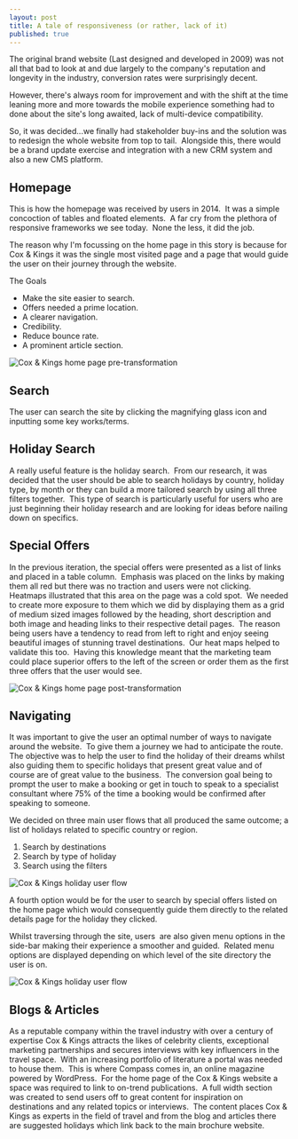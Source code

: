 ```yaml
---
layout: post
title: A tale of responsiveness (or rather, lack of it)
published: true
---
```


The original brand website (Last designed and developed in 2009) was not all that bad to look at and due largely to the company's reputation and longevity in the industry, conversion rates were surprisingly decent.

However, there's always room for improvement and with the shift at the time leaning more and more towards the mobile experience something had to done about the site's long awaited, lack of multi-device compatibility.

So, it was decided...we finally had stakeholder buy-ins and the solution was to redesign the whole website from top to tail.  Alongside this, there would be a brand update exercise and integration with a new CRM system and also a new CMS platform.

## Homepage
This is how the homepage was received by users in 2014.  It was a simple concoction of tables and floated elements.  A far cry from the plethora of responsive frameworks we see today.  None the less, it did the job.

The reason why I'm focussing on the home page in this story is because for Cox & Kings it was the single most visited page and a page that would guide the user on their journey through the website.

The Goals
- Make the site easier to search.
- Offers needed a prime location.
- A clearer navigation.
- Credibility.
- Reduce bounce rate.
- A prominent article section.

![Cox & Kings home page pre-transformation](https://mir-s3-cdn-cf.behance.net/project_modules/max_1200/33fb6d66282077.5b107ccfaa427.png)

## Search
The user can search the site by clicking the magnifying glass icon and inputting some key works/terms.

## Holiday Search
A really useful feature is the holiday search.  From our research, it was decided that the user should be able to search holidays by country, holiday type, by month or they can build a more tailored search by using all three filters together.  This type of search is particularly useful for users who are just beginning their holiday research and are looking for ideas before nailing down on specifics.

## Special Offers
In the previous iteration, the special offers were presented as a list of links and placed in a table column.  Emphasis was placed on the links by making them all red but there was no traction and users were not clicking.  Heatmaps illustrated that this area on the page was a cold spot.  We needed to create more exposure to them which we did by displaying them as a grid of medium sized images followed by the heading, short description and both image and heading links to their respective detail pages.  The reason being users have a tendency to read from left to right and enjoy seeing beautiful images of stunning travel destinations.  Our heat maps helped to validate this too.  Having this knowledge meant that the marketing team could place superior offers to the left of the screen or order them as the first three offers that the user would see.

![Cox & Kings home page post-transformation](https://mir-s3-cdn-cf.behance.net/project_modules/disp/0d369866282077.5b107ccfaa833.png)

## Navigating
It was important to give the user an optimal number of ways to navigate around the
website.​​​​​​​  To give them a journey we had to anticipate the route.  The objective was to help the user to find the holiday of their dreams whilst also guiding them to specific holidays that present great value and of course are of great value to the business.  The conversion goal being to prompt the user to make a booking or get in touch to speak to a specialist consultant where 75% of the time a booking would be confirmed after speaking to someone.

We decided on three main user flows that all produced the same outcome; a list of holidays related to specific country or region.
1. Search by destinations
2. Search by type of holiday
3. Search using the filters

![Cox & Kings holiday user flow](https://mir-s3-cdn-cf.behance.net/project_modules/max_1200/45ab4c66282077.5b10c1fe5305a.png)

A fourth option would be for the user to search by special offers listed on the home page which would consequently guide them directly to the related details page for the holiday they clicked.

Whilst traversing through the site, users  are also given menu options in the side-bar making their experience a smoother and guided.  Related menu options are displayed depending on which level of the site directory the user is on.

![Cox & Kings holiday user flow](https://mir-s3-cdn-cf.behance.net/project_modules/max_1200/01267d66282077.5b10c1fe5379f.png)

## Blogs & Articles
As a reputable company within the travel industry with over a century of expertise Cox & Kings attracts the likes of celebrity clients, exceptional marketing partnerships and secures interviews with key influencers in the travel space.  With an increasing portfolio of literature a portal was needed to house them.  This is where Compass comes in, an online magazine powered by WordPress.  For the home page of the Cox & Kings website a space was required to link to on-trend publications.  A full width section was created to send users off to great content for inspiration on destinations and any related topics or interviews.  The content places Cox & Kings as experts in the field of travel and from the blog and articles there are suggested holidays which link back to the main brochure website.
